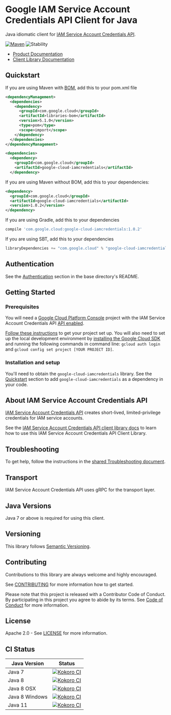 # Google IAM Service Account Credentials API Client for Java

Java idiomatic client for [IAM Service Account Credentials API][product-docs].

[![Maven][maven-version-image]][maven-version-link]
![Stability][stability-image]

- [Product Documentation][product-docs]
- [Client Library Documentation][javadocs]

## Quickstart

If you are using Maven with [BOM][libraries-bom], add this to your pom.xml file
```xml
<dependencyManagement>
  <dependencies>
    <dependency>
      <groupId>com.google.cloud</groupId>
      <artifactId>libraries-bom</artifactId>
      <version>5.1.0</version>
      <type>pom</type>
      <scope>import</scope>
    </dependency>
  </dependencies>
</dependencyManagement>

<dependencies>
  <dependency>
    <groupId>com.google.cloud</groupId>
    <artifactId>google-cloud-iamcredentials</artifactId>
  </dependency>

```

If you are using Maven without BOM, add this to your dependencies:

```xml
<dependency>
  <groupId>com.google.cloud</groupId>
  <artifactId>google-cloud-iamcredentials</artifactId>
  <version>1.0.2</version>
</dependency>

```

[//]: # ({x-version-update-start:google-cloud-iamcredentials:released})

If you are using Gradle, add this to your dependencies
```Groovy
compile 'com.google.cloud:google-cloud-iamcredentials:1.0.2'
```
If you are using SBT, add this to your dependencies
```Scala
libraryDependencies += "com.google.cloud" % "google-cloud-iamcredentials" % "1.0.2"
```
[//]: # ({x-version-update-end})

## Authentication

See the [Authentication][authentication] section in the base directory's README.

## Getting Started

### Prerequisites

You will need a [Google Cloud Platform Console][developer-console] project with the IAM Service Account Credentials API [API enabled][enable-api].

[Follow these instructions][create-project] to get your project set up. You will also need to set up the local development environment by
[installing the Google Cloud SDK][cloud-sdk] and running the following commands in command line:
`gcloud auth login` and `gcloud config set project [YOUR PROJECT ID]`.

### Installation and setup

You'll need to obtain the `google-cloud-iamcredentials` library.  See the [Quickstart](#quickstart) section
to add `google-cloud-iamcredentials` as a dependency in your code.

## About IAM Service Account Credentials API


[IAM Service Account Credentials API][product-docs] creates short-lived, limited-privilege credentials for IAM service accounts.

See the [IAM Service Account Credentials API client library docs][javadocs] to learn how to
use this IAM Service Account Credentials API Client Library.






## Troubleshooting

To get help, follow the instructions in the [shared Troubleshooting document][troubleshooting].

## Transport

IAM Service Account Credentials API uses gRPC for the transport layer.

## Java Versions

Java 7 or above is required for using this client.

## Versioning


This library follows [Semantic Versioning](http://semver.org/).


## Contributing


Contributions to this library are always welcome and highly encouraged.

See [CONTRIBUTING][contributing] for more information how to get started.

Please note that this project is released with a Contributor Code of Conduct. By participating in
this project you agree to abide by its terms. See [Code of Conduct][code-of-conduct] for more
information.

## License

Apache 2.0 - See [LICENSE][license] for more information.

## CI Status

Java Version | Status
------------ | ------
Java 7 | [![Kokoro CI][kokoro-badge-image-1]][kokoro-badge-link-1]
Java 8 | [![Kokoro CI][kokoro-badge-image-2]][kokoro-badge-link-2]
Java 8 OSX | [![Kokoro CI][kokoro-badge-image-3]][kokoro-badge-link-3]
Java 8 Windows | [![Kokoro CI][kokoro-badge-image-4]][kokoro-badge-link-4]
Java 11 | [![Kokoro CI][kokoro-badge-image-5]][kokoro-badge-link-5]

[product-docs]: https://cloud.google.com/iam/credentials/reference/rest/
[javadocs]: https://googleapis.dev/java/google-cloud-iamcredentials/latest/
[kokoro-badge-image-1]: http://storage.googleapis.com/cloud-devrel-public/java/badges/java-iamcredentials/java7.svg
[kokoro-badge-link-1]: http://storage.googleapis.com/cloud-devrel-public/java/badges/java-iamcredentials/java7.html
[kokoro-badge-image-2]: http://storage.googleapis.com/cloud-devrel-public/java/badges/java-iamcredentials/java8.svg
[kokoro-badge-link-2]: http://storage.googleapis.com/cloud-devrel-public/java/badges/java-iamcredentials/java8.html
[kokoro-badge-image-3]: http://storage.googleapis.com/cloud-devrel-public/java/badges/java-iamcredentials/java8-osx.svg
[kokoro-badge-link-3]: http://storage.googleapis.com/cloud-devrel-public/java/badges/java-iamcredentials/java8-osx.html
[kokoro-badge-image-4]: http://storage.googleapis.com/cloud-devrel-public/java/badges/java-iamcredentials/java8-win.svg
[kokoro-badge-link-4]: http://storage.googleapis.com/cloud-devrel-public/java/badges/java-iamcredentials/java8-win.html
[kokoro-badge-image-5]: http://storage.googleapis.com/cloud-devrel-public/java/badges/java-iamcredentials/java11.svg
[kokoro-badge-link-5]: http://storage.googleapis.com/cloud-devrel-public/java/badges/java-iamcredentials/java11.html
[stability-image]: https://img.shields.io/badge/stability-ga-green
[maven-version-image]: https://img.shields.io/maven-central/v/com.google.cloud/google-cloud-iamcredentials.svg
[maven-version-link]: https://search.maven.org/search?q=g:com.google.cloud%20AND%20a:google-cloud-iamcredentials&core=gav
[authentication]: https://github.com/googleapis/google-cloud-java#authentication
[developer-console]: https://console.developers.google.com/
[create-project]: https://cloud.google.com/resource-manager/docs/creating-managing-projects
[cloud-sdk]: https://cloud.google.com/sdk/
[troubleshooting]: https://github.com/googleapis/google-cloud-common/blob/master/troubleshooting/readme.md#troubleshooting
[contributing]: https://github.com/googleapis/java-iamcredentials/blob/master/CONTRIBUTING.md
[code-of-conduct]: https://github.com/googleapis/java-iamcredentials/blob/master/CODE_OF_CONDUCT.md#contributor-code-of-conduct
[license]: https://github.com/googleapis/java-iamcredentials/blob/master/LICENSE

[enable-api]: https://console.cloud.google.com/flows/enableapi?apiid=iamcredentials.googleapis.com
[libraries-bom]: https://github.com/GoogleCloudPlatform/cloud-opensource-java/wiki/The-Google-Cloud-Platform-Libraries-BOM
[shell_img]: https://gstatic.com/cloudssh/images/open-btn.png
